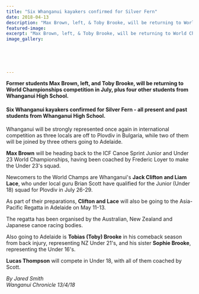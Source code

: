 ```yaml
---
title: "Six Whanganui kayakers confirmed for Silver Fern"
date: 2018-04-13
description: "Max Brown, left, & Toby Brooke, will be returning to World Champs competition plus four other students..."
featured-image: 
excerpt: "Max Brown, left, & Toby Brooke, will be returning to World Champs competition plus four other students from WHS."
image_gallery:
	
	
	
	
	
---
```


<p><strong>Former students Max Brown, left, and Toby Brooke, will be returning to World Championships competition in July, plus four other students from Whanganui High School.</strong></p>
<h4><span>Six Whanganui kayakers confirmed for Silver Fern - all present and past students from Whanganui High School.</span></h4>
<p class="element element-paragraph">Whanganui will be strongly represented once again in international competition as three locals are off to Plovdiv in Bulgaria, while two of them will be joined by three others going to Adelaide.</p>
<p class="element element-paragraph"><strong>Max Brown</strong> will be heading back to the ICF Canoe Sprint Junior and Under 23 World Championships, having been coached by Frederic Loyer to make the Under 23's squad.</p>
<p class="element element-paragraph">Newcomers to the World Champs are Whanganui's <strong>Jack Clifton and Liam Lace</strong>, who under local guru Brian Scott have qualified for the Junior (Under 18) squad for Plovdiv in July 26-29.</p>
<p class="element element-paragraph">As part of their preparations, <strong>Clifton and Lace</strong> will also be going to the Asia-Pacific Regatta in Adelaide on May 11-13.</p>
<p class="element element-paragraph">The regatta has been organised by the Australian, New Zealand and Japanese canoe racing bodies.</p>
<p class="element element-paragraph">Also going to Adelaide is <strong>Tobias (Toby) Brooke</strong> in his comeback season from back injury, representing NZ Under 21's, and his sister <strong>Sophie Brooke</strong>, representing the Under 16's.</p>
<p class="element element-paragraph"><strong>Lucas Thompson</strong> will compete in Under 18, with all of them coached by Scott.</p>
<p class="element element-paragraph"><em>By Jared Smith </em><br /><em>Wanganui Chronicle 13/4/18</em></p>

